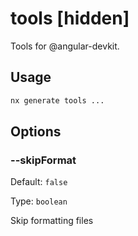 # tools [hidden]

Tools for @angular-devkit.

## Usage

```bash
nx generate tools ...

```

## Options

### --skipFormat

Default: `false`

Type: `boolean`

Skip formatting files
